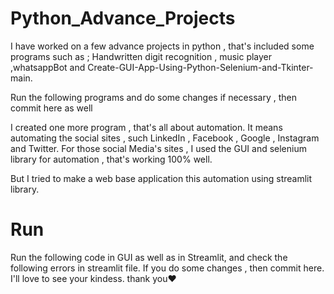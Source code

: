 # Python_Advance_Projects

I have worked on a few advance projects in python , that's included some programs such as ;
Handwritten digit recognition , music player ,whatsappBot and   Create-GUI-App-Using-Python-Selenium-and-Tkinter-main.

Run the following programs and do some changes if necessary , then commit here as well

I created one more program , that's all about automation.
It means automating the social sites , such LinkedIn , Facebook , Google , Instagram and Twitter.
For those social Media's sites , I used the GUI and selenium library for automation , that's working 100% well.

But I tried to make a web base application this automation using streamlit library.
# Run
Run the following code in GUI as well as in Streamlit, and check the following errors in streamlit file.
If you do some changes , then commit here.
I'll love to see your kindess.
thank you❤
